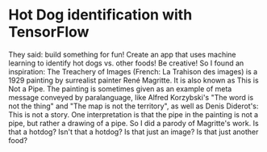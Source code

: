 # Hot Dog identification with TensorFlow
They said: build something for fun! Create an app that uses machine learning to identify hot dogs vs. other foods! Be creative! So I found an inspiration: The Treachery of Images (French: La Trahison des images) is a 1929 painting by surrealist painter René Magritte. It is also known as This is Not a Pipe. The painting is sometimes given as an example of meta message conveyed by paralanguage, like Alfred Korzybski's "The word is not the thing" and "The map is not the territory", as well as Denis Diderot's: This is not a story. One interpretation is that the pipe in the painting is not a pipe, but rather a drawing of a pipe. So I did a parody of Magritte's work. Is that a hotdog? Isn't that a hotdog? Is that just an image? Is that just another food?
 
